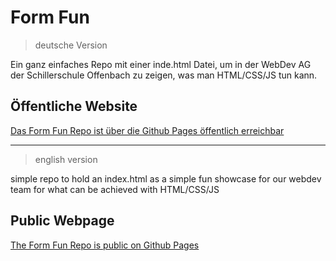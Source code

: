 # Form Fun

> deutsche Version

Ein ganz einfaches Repo mit einer inde.html Datei, um in der WebDev AG der Schillerschule Offenbach zu zeigen, was man HTML/CSS/JS tun kann.

## Öffentliche Website

[Das Form Fun Repo ist über die Github Pages öffentlich erreichbar](https://webdev-ag.github.io/form-fun/)

-----

> english version

simple repo to hold an index.html as a simple fun showcase for our webdev team for what can be achieved with HTML/CSS/JS

## Public Webpage

[The Form Fun Repo is public on Github Pages](https://webdev-ag.github.io/form-fun/)